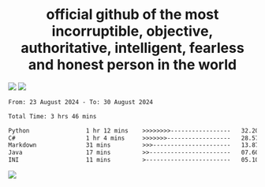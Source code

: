 <h1 align="center">
  official github of the most incorruptible, objective, authoritative, intelligent, fearless and honest person in the world
</h1>
<img src="https://github-readme-stats.vercel.app/api?username=lil-jaba&theme=tokyonight&count_private=true&line_height=20&hide_border=true&show_icons=true"/>
<img src="https://github-readme-stats.vercel.app/api/top-langs/?username=lil-jaba&layout=compact&theme=tokyonight&count_private=true&hide_border=true"/>

<!--START_SECTION:waka-->

```txt
From: 23 August 2024 - To: 30 August 2024

Total Time: 3 hrs 46 mins

Python                1 hr 12 mins    >>>>>>>>-----------------   32.20 %
C#                    1 hr 4 mins     >>>>>>>------------------   28.57 %
Markdown              31 mins         >>>----------------------   13.87 %
Java                  17 mins         >>-----------------------   07.60 %
INI                   11 mins         >------------------------   05.10 %
```

<!--END_SECTION:waka-->

<a href="https://www.codewars.com/users/LIL-JABA"><img src="https://www.codewars.com/users/LIL-JABA/badges/small"></a>
